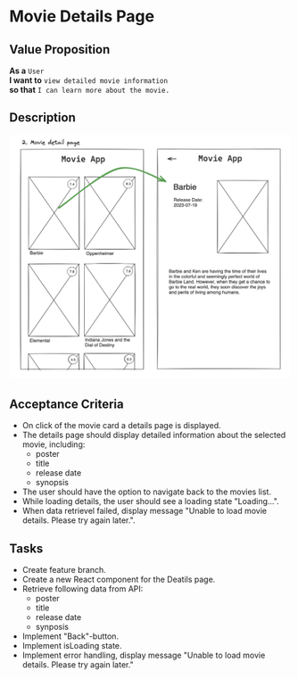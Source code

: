 # Movie Details Page

## Value Proposition

**As a** `User` <br>
**I want to** `view detailed movie information` <br>
**so that** `I can learn more about the movie.` <br>

## Description

![wireframe](./assets/scribble-movie-details-page.png)

## Acceptance Criteria

- On click of the movie card a details page is displayed.
- The details page should display detailed information about the selected movie, including:
  - poster
  - title
  - release date
  - synopsis
- The user should have the option to navigate back to the movies list.
- While loading details, the user should see a loading state "Loading...".
- When data retrievel failed, display message "Unable to load movie details. Please try again later.".

## Tasks

- Create feature branch.
- Create a new React component for the Deatils page.
- Retrieve following data from API:
  - poster
  - title
  - release date
  - synposis
- Implement "Back"-button.
- Implement isLoading state.
- Implement error handling, display message "Unable to load movie details. Please try again later."
